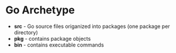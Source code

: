 # Go Archetype

* **src** - Go source files origanized into packages (one package per
  directory)
* **pkg** - contains package objects
* **bin** - contains executable commands




